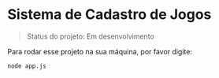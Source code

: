 <h1> Sistema de Cadastro de Jogos </h1>

> Status do projeto: Em desenvolvimento

Para rodar esse projeto na sua máquina, por favor digite: 

```'
node app.js
```
